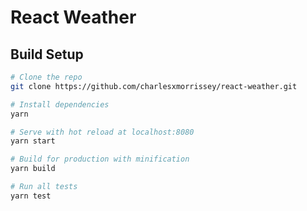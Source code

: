 # React Weather

## Build Setup

``` bash
# Clone the repo
git clone https://github.com/charlesxmorrissey/react-weather.git

# Install dependencies
yarn

# Serve with hot reload at localhost:8080
yarn start

# Build for production with minification
yarn build

# Run all tests
yarn test
```
